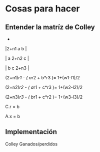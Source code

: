 # Cosas para hacer

## Entender la matríz de Colley

- 

|2+n1        a            b     |

|  a        2+n2          c     |

|  b         c          2+n3    |

(2+n1)*r1 - ( a*r2  +  b*r3  )=   1+(w1-l1)/2

(2+n2)*r2 - ( a*r1  +  c*r3  )=   1+(w2-l2)/2

(2+n3)*r3 - ( b*r1  +  c*r2  )=   1+(w3-l3)/2   


C.r = b

A.x = b 


## Implementación

Colley
Ganados/perdidos
